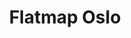 ---
category: event
title: Flatmap Oslo
logo: /resources/img/flatmap-oslo.png
location: Oslo
description: ""
start: 12 May 2014
end: 13 May 2014
link-out: http://2014.flatmap.no/
---
